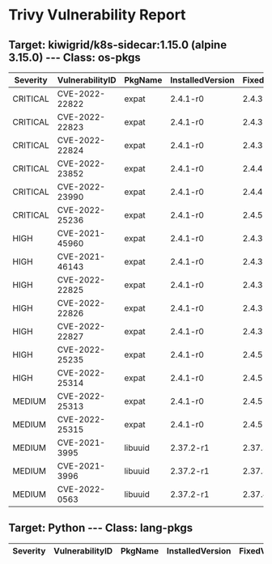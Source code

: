 # Trivy Vulnerability Report

## Target: kiwigrid/k8s-sidecar:1.15.0 (alpine 3.15.0) --- Class: os-pkgs
|Severity|VulnerabilityID|PkgName|InstalledVersion|FixedVersion|
|--------|---------------|-------|----------------|------------|
|CRITICAL|CVE-2022-22822|expat|2.4.1-r0|2.4.3-r0|
|CRITICAL|CVE-2022-22823|expat|2.4.1-r0|2.4.3-r0|
|CRITICAL|CVE-2022-22824|expat|2.4.1-r0|2.4.3-r0|
|CRITICAL|CVE-2022-23852|expat|2.4.1-r0|2.4.4-r0|
|CRITICAL|CVE-2022-23990|expat|2.4.1-r0|2.4.4-r0|
|CRITICAL|CVE-2022-25236|expat|2.4.1-r0|2.4.5-r0|
|HIGH|CVE-2021-45960|expat|2.4.1-r0|2.4.3-r0|
|HIGH|CVE-2021-46143|expat|2.4.1-r0|2.4.3-r0|
|HIGH|CVE-2022-22825|expat|2.4.1-r0|2.4.3-r0|
|HIGH|CVE-2022-22826|expat|2.4.1-r0|2.4.3-r0|
|HIGH|CVE-2022-22827|expat|2.4.1-r0|2.4.3-r0|
|HIGH|CVE-2022-25235|expat|2.4.1-r0|2.4.5-r0|
|HIGH|CVE-2022-25314|expat|2.4.1-r0|2.4.5-r0|
|MEDIUM|CVE-2022-25313|expat|2.4.1-r0|2.4.5-r0|
|MEDIUM|CVE-2022-25315|expat|2.4.1-r0|2.4.5-r0|
|MEDIUM|CVE-2021-3995|libuuid|2.37.2-r1|2.37.3-r0|
|MEDIUM|CVE-2021-3996|libuuid|2.37.2-r1|2.37.3-r0|
|MEDIUM|CVE-2022-0563|libuuid|2.37.2-r1|2.37.4-r0|

## Target: Python --- Class: lang-pkgs
|Severity|VulnerabilityID|PkgName|InstalledVersion|FixedVersion|
|--------|---------------|-------|----------------|------------|
